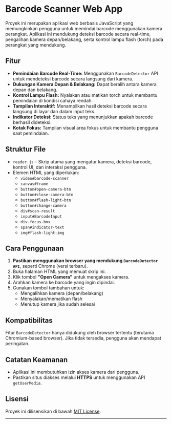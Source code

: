 # Barcode Scanner Web App

Proyek ini merupakan aplikasi web berbasis JavaScript yang memungkinkan pengguna untuk memindai barcode menggunakan kamera perangkat. Aplikasi ini mendukung deteksi barcode secara real-time, pengalihan kamera depan/belakang, serta kontrol lampu flash (torch) pada perangkat yang mendukung.

## Fitur

- **Pemindaian Barcode Real-Time:** Menggunakan `BarcodeDetector` API untuk mendeteksi barcode secara langsung dari kamera.
- **Dukungan Kamera Depan & Belakang:** Dapat beralih antara kamera depan dan belakang.
- **Kontrol Lampu Flash:** Nyalakan atau matikan torch untuk membantu pemindaian di kondisi cahaya rendah.
- **Tampilan Interaktif:** Menampilkan hasil deteksi barcode secara langsung di layar dan dalam input teks.
- **Indikator Deteksi:** Status teks yang menunjukkan apakah barcode berhasil dideteksi.
- **Kotak Fokus:** Tampilan visual area fokus untuk membantu pengguna saat pemindaian.

## Struktur File

- `reader.js` – Skrip utama yang mengatur kamera, deteksi barcode, kontrol UI, dan interaksi pengguna.
- Elemen HTML yang diperlukan:
  - `video#barcode-scanner`
  - `canvas#frame`
  - `button#open-camera-btn`
  - `button#close-camera-btn`
  - `button#flash-light-btn`
  - `button#change-camera`
  - `div#scan-result`
  - `input#BarcodeInput`
  - `div.focus-box`
  - `span#indicator-text`
  - `img#flash-light-img`

## Cara Penggunaan

1. **Pastikan menggunakan browser yang mendukung `BarcodeDetector API`**, seperti Chrome (versi terbaru).
2. Buka halaman HTML yang memuat skrip ini.
3. Klik tombol **"Open Camera"** untuk mengakses kamera.
4. Arahkan kamera ke barcode yang ingin dipindai.
5. Gunakan tombol tambahan untuk:
   - Mengalihkan kamera (depan/belakang)
   - Menyalakan/mematikan flash
   - Menutup kamera jika sudah selesai

## Kompatibilitas

Fitur `BarcodeDetector` hanya didukung oleh browser tertentu (terutama Chromium-based browser). Jika tidak tersedia, pengguna akan mendapat peringatan.

## Catatan Keamanan

- Aplikasi ini membutuhkan izin akses kamera dari pengguna.
- Pastikan situs diakses melalui **HTTPS** untuk menggunakan API `getUserMedia`.

## Lisensi

Proyek ini dilisensikan di bawah [MIT License](https://github.com/fajardison/WebCodeScanner/blob/main/LICENSE).

---

